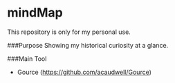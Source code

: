 # mindMap
This repository is only for my personal use.

###Purpose
Showing my historical curiosity at a glance.

###Main Tool
- Gource (https://github.com/acaudwell/Gource)

